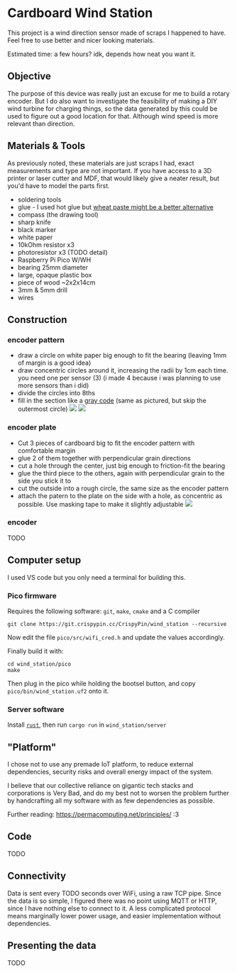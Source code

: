 # Cardboard Wind Station
This project is a wind direction sensor made of scraps I happened to have. Feel free to use better and nicer looking materials.

Estimated time: a few hours? idk, depends how neat you want it.

## Objective
The purpose of this device was really just an excuse for me to build a rotary encoder. But I do also want to investigate the feasibility of making a DIY wind turbine for charging things, so the data generated by this could be used to figure out a good location for that. Although wind speed is more relevant than direction.

## Materials & Tools
As previously noted, these materials are just scraps I had, exact measurements and type are not important. If you have access to a 3D printer or laser cutter and MDF, that would likely give a neater result, but you'd have to model the parts first.

- soldering tools
- glue - I used hot glue but [wheat paste might be a better alternative](https://www.youtube.com/watch?v=45JhacvmXV8)
- compass (the drawing tool)
- sharp knife
- black marker
- white paper
- 10kOhm resistor x3
- photoresistor x3 (TODO detail)
- Raspberry Pi Pico W/WH
- bearing 25mm diameter
- large, opaque plastic box
- piece of wood ~2x2x14cm
- 3mm & 5mm drill
- wires

## Construction
### encoder pattern
- draw a circle on white paper big enough to fit the bearing (leaving 1mm of margin is a good idea)
- draw concentric circles around it, increasing the radii by 1cm each time. you need one per sensor (3) (i made 4 because i was planning to use more sensors than i did)
- divide the circles into 8ths
- fill in the section like a [gray code](https://en.wikipedia.org/wiki/Gray_code#Position_encoders) (same as pictured, but skip the outermost circle)
![](img/encoder_pattern_grid.jpg)
![](img/encoder_pattern_filled.jpg)
### encoder plate
- Cut 3 pieces of cardboard big to fit the encoder pattern with comfortable margin
- glue 2 of them together with perpendicular grain directions
- cut a hole through the center, just big enough to friction-fit the bearing
- glue the third piece to the others, again with perpendicular grain to the side you stick it to
- cut the outside into a rough circle, the same size as the encoder pattern
- attach the patern to the plate on the side with a hole, as concentric as possible. Use masking tape to make it slightly adjustable
![](img/encoder_plate_blank.jpg)
### encoder
TODO

## Computer setup
I used VS code but you only need a terminal for building this.

### Pico firmware
Requires the following software: `git`, `make`, `cmake` and a C compiler
```
git clone https://git.crispypin.cc/CrispyPin/wind_station --recursive
```
Now edit the file `pico/src/wifi_cred.h` and update the values accordingly.

Finally build it with:
```
cd wind_station/pico
make
```
Then plug in the pico while holding the bootsel button, and copy `pico/bin/wind_station.uf2` onto it.

### Server software
Install [`rust`](https://rustup.rs/), then run `cargo run` in `wind_station/server`

## "Platform"
I chose not to use any premade IoT platform, to reduce external dependencies, security risks and overall energy impact of the system.

I believe that our collective reliance on gigantic tech stacks and corporations is Very Bad, and do my best not to worsen the problem further by handcrafting all my software with as few dependencies as possible.

Further reading: https://permacomputing.net/principles/ :3

## Code
TODO

## Connectivity
Data is sent every TODO seconds over WiFi, using a raw TCP pipe. Since the data is so simple, I figured there was no point using MQTT or HTTP, since I have nothing else to connect to it. A less complicated protocol means marginally lower power usage, and easier implementation without dependencies.

## Presenting the data
TODO
